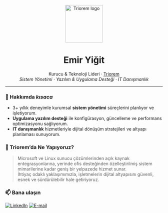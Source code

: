 <!-- ----------  G I T H U B  P R O F I L E  ---------- -->

<p align="center">
  <img src="https://triorem.com/assets/logo/favicon.svg" width="120" alt="Triorem logo">
</p>

<h1 align="center">Emir Yiğit</h1>
<p align="center">
  Kurucu & Teknoloji Lideri · <a href="https://triorem.com">Triorem</a><br>
  <em>Sistem Yönetimi · Yazılım & Uygulama Desteği · IT Danışmanlık</em>
</p>

---

### 🚀 Hakkımda _kısaca_
- 3+ yıllık deneyimle kurumsal **sistem yönetimi** süreçlerini planlıyor ve işletiyorum.  
- **Uygulama yazılım desteği** ile konfigürasyon, güncelleme ve performans optimizasyonu sağlıyorum.  
- **IT danışmanlık** hizmetleriyle dijital dönüşüm stratejileri ve altyapı planlaması sunuyorum.

### 💼 Triorem’da Ne Yapıyoruz?
> Microsoft ve Linux sunucu çözümlerinden açık kaynak entegrasyonlarına, yerinde ofis desteğinden özelleştirilmiş sistem mimarilerine kadar geniş bir yelpazede hizmet sunar.  
> İhtiyaç odaklı yaklaşımımızla, işletmelerin dijital altyapısını güvenli, esnek ve sürdürülebilir hale getiriyoruz.

### 📫 Bana ulaşın
[![LinkedIn](https://img.shields.io/badge/LinkedIn-0077B5?logo=linkedin&logoColor=white)](https://www.linkedin.com/in/emiryigit/)
[![E-mail](https://img.shields.io/badge/E-mail-8A2BE2?logo=microsoft-outlook&logoColor=white&labelColor=8A2BE2)](mailto:emir@triorem.com)
<!-- ----------  /END  ---------- -->